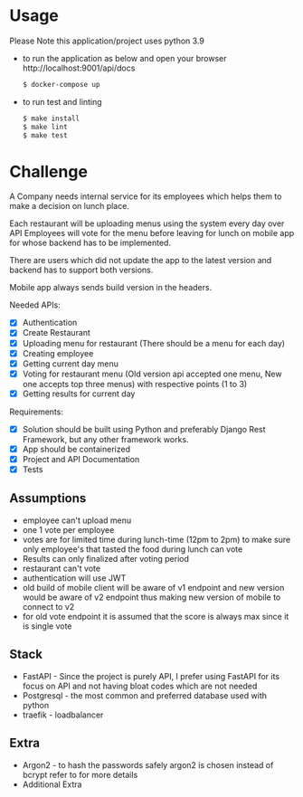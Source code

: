 # Usage

Please Note this application/project uses python 3.9

- to run the application as below and open your browser http://localhost:9001/api/docs
  ```bash
  $ docker-compose up
  ```

- to run test and linting
  ```bash
  $ make install
  $ make lint
  $ make test
  ```

# Challenge

A Company needs internal service for its employees which
helps them to make a decision on lunch place.

Each restaurant will be uploading menus using the system every day over API
Employees will vote for the menu before leaving for lunch on mobile app for whose backend has to be implemented.

There are users which did not update the app to the latest version and backend has to support both versions.

Mobile app always sends build version in the headers.

Needed APIs:

- [x] Authentication
- [x] Create Restaurant
- [x] Uploading menu for restaurant (There should be a menu for each day)
- [x] Creating employee
- [x] Getting current day menu
- [x] Voting for restaurant menu (Old version api accepted one menu, New one accepts top three menus) with respective points (1 to 3)
- [x] Getting results for current day

Requirements:

- [x] Solution should be built using Python and preferably Django Rest Framework, but any other framework works.
- [x] App should be containerized
- [x] Project and API Documentation
- [x] Tests

## Assumptions

- employee can't upload menu
- one 1 vote per employee
- votes are for limited time during lunch-time (12pm to 2pm) to make sure only employee's that tasted the food during lunch can vote
- Results can only finalized after voting period
- restaurant can't vote
- authentication will use JWT
- old build of mobile client will be aware of v1 endpoint and new version would be aware of v2 endpoint 
  thus making new version of mobile to connect to v2
- for old vote endpoint it is assumed that the score is always max since it is single vote

## Stack
- FastAPI - Since the project is purely API, I prefer using FastAPI for its focus on API and not having bloat codes which are not needed
- Postgresql - the most common and preferred database used with python
- traefik - loadbalancer 

## Extra
- Argon2 - to hash the passwords safely argon2 is chosen instead of bcrypt refer to for more details
- Additional Extra